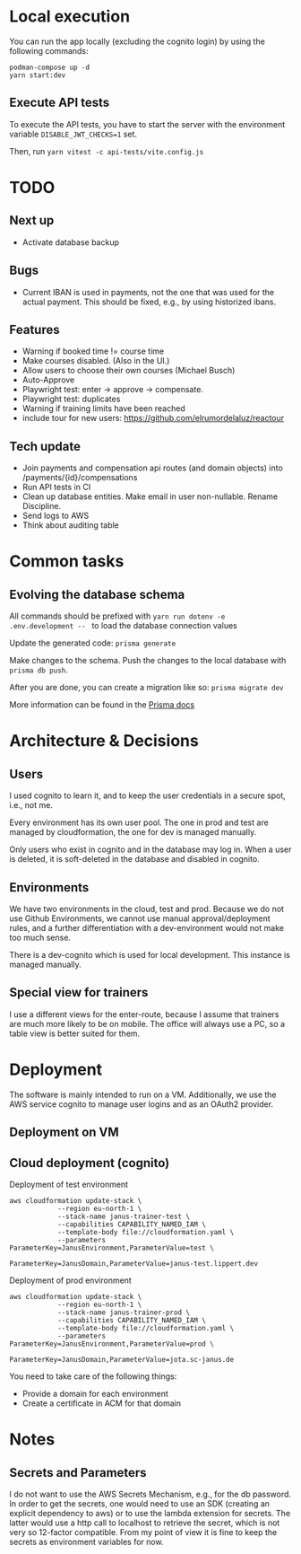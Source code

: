 # Local execution

You can run the app locally (excluding the cognito login) by using the following commands:

```shell
podman-compose up -d
yarn start:dev
```

## Execute API tests

To execute the API tests, you have to start the server with the environment variable
`DISABLE_JWT_CHECKS=1` set.

Then, run `yarn vitest -c api-tests/vite.config.js`

# TODO

## Next up

- Activate database backup

## Bugs

- Current IBAN is used in payments, not the one that was used for the actual
  payment. This should be fixed, e.g., by using historized ibans.

## Features

- Warning if booked time != course time
- Make courses disabled. (Also in the UI.)
- Allow users to choose their own courses (Michael Busch)
- Auto-Approve
- Playwright test: enter -> approve -> compensate.
- Playwright test: duplicates
- Warning if training limits have been reached
- include tour for new users: https://github.com/elrumordelaluz/reactour

## Tech update

- Join payments and compensation api routes (and domain objects) into /payments/{id}/compensations
- Run API tests in CI
- Clean up database entities. Make email in user non-nullable. Rename Discipline.
- Send logs to AWS
- Think about auditing table

# Common tasks

## Evolving the database schema

All commands should be prefixed with `yarn run dotenv -e .env.development -- ` to load the database connection values

Update the generated code: `prisma generate`

Make changes to the schema. Push the changes to the local database with `prisma db push`.

After you are done, you can create a migration like so: `prisma migrate dev`

More information can be found in
the [Prisma docs](https://www.prisma.io/docs/orm/prisma-migrate/workflows/prototyping-your-schema)

# Architecture & Decisions

## Users

I used cognito to learn it, and to keep the user credentials in a secure spot, i.e., not me.

Every environment has its own user pool. The one in prod and test are managed by cloudformation, the one for dev
is managed manually.

Only users who exist in cognito and in the database may log in. When a user is deleted, it is soft-deleted in the
database and disabled in cognito.

## Environments

We have two environments in the cloud, test and prod. Because we do not use Github Environments, we cannot use manual
approval/deployment rules, and a further differentiation with a dev-environment would not make too much sense.

There is a dev-cognito which is used for local development. This instance is managed manually.

## Special view for trainers

I use a different views for the enter-route, because I assume that trainers are much more likely to be on mobile.
The office will always use a PC, so a table view is better suited for them.

# Deployment

The software is mainly intended to run on a VM. Additionally, we use the AWS service cognito to manage user logins
and as an OAuth2 provider.

## Deployment on VM

## Cloud deployment (cognito)

Deployment of test environment

```shell
aws cloudformation update-stack \
            --region eu-north-1 \
            --stack-name janus-trainer-test \
            --capabilities CAPABILITY_NAMED_IAM \
            --template-body file://cloudformation.yaml \
            --parameters ParameterKey=JanusEnvironment,ParameterValue=test \
                         ParameterKey=JanusDomain,ParameterValue=janus-test.lippert.dev
```

Deployment of prod environment

```shell
aws cloudformation update-stack \
            --region eu-north-1 \
            --stack-name janus-trainer-prod \
            --capabilities CAPABILITY_NAMED_IAM \
            --template-body file://cloudformation.yaml \
            --parameters ParameterKey=JanusEnvironment,ParameterValue=prod \
                         ParameterKey=JanusDomain,ParameterValue=jota.sc-janus.de
```

You need to take care of the following things:

- Provide a domain for each environment
- Create a certificate in ACM for that domain

# Notes

## Secrets and Parameters

I do not want to use the AWS Secrets Mechanism, e.g., for the db password.
In order to get the secrets, one would need to use an SDK (creating an explicit dependency to aws)
or to use the lambda extension for secrets. The latter would use a http call to localhost to retrieve
the secret, which is not very so 12-factor compatible.
From my point of view it is fine to keep the secrets as environment variables for now.
